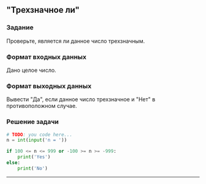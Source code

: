 ## "Трехзначное ли"

### Задание

Проверьте, является ли данное число трехзначным.

### Формат входных данных

Дано целое число.

### Формат выходных данных

Вывести "Да", если данное число трехзначное и "Нет" в противоположном случае.

### Решение задачи

```python
# TODO: you code here...
n = int(input('n = '))

if 100 <= n <= 999 or -100 >= n >= -999:
    print('Yes')
else:
    print('No')
```

---
